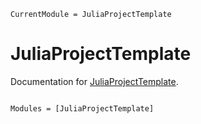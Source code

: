```@meta
CurrentModule = JuliaProjectTemplate
```

# JuliaProjectTemplate

Documentation for [JuliaProjectTemplate](https://github.com/RayleighLord/JuliaProjectTemplate.jl).

```@index
```

```@autodocs
Modules = [JuliaProjectTemplate]
```
